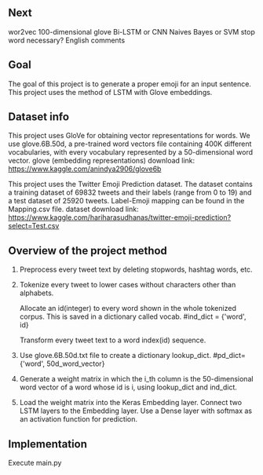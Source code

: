 ## Next
wor2vec
100-dimensional glove
Bi-LSTM or CNN
Naives Bayes or SVM
stop word necessary?
English comments


## Goal
The goal of this project is to generate a proper emoji for an input sentence. This project uses the method of LSTM with Glove embeddings.

## Dataset info
This project uses GloVe for obtaining vector representations for words. We use glove.6B.50d, a pre-trained word vectors file containing 400K different vocabularies, with every vocabulary represented by a 50-dimensional word vector.
glove (embedding representations) download link: https://www.kaggle.com/anindya2906/glove6b

This project uses the Twitter Emoji Prediction dataset. The dataset contains a training dataset of 69832 tweets and their labels (range from 0 to 19) and a test dataset of 25920 tweets. Label-Emoji mapping can be found in the Mapping.csv file.
dataset download link: https://www.kaggle.com/hariharasudhanas/twitter-emoji-prediction?select=Test.csv

## Overview of the project method
1. Preprocess every tweet text by deleting stopwords, hashtag words, etc. 
2. Tokenize every tweet to lower cases without characters other than alphabets.

   Allocate an id(integer) to every word shown in the whole tokenized corpus. This is saved in a dictionary called vocab. #ind_dict = {'word', id}
 
   Transform every tweet text to a word index(id) sequence.
3. Use glove.6B.50d.txt file to create a dictionary lookup_dict. #pd_dict={'word', 50d_word_vector}
4. Generate a weight matrix in which the i_th column is the 50-dimensional word vector of a word whose id is i, using lookup_dict and ind_dict. 
5. Load the weight matrix into the Keras Embedding layer.
    Connect two LSTM layers to the Embedding layer.
    Use a Dense layer with softmax as an activation function for prediction.
    
## Implementation
 Execute main.py 
